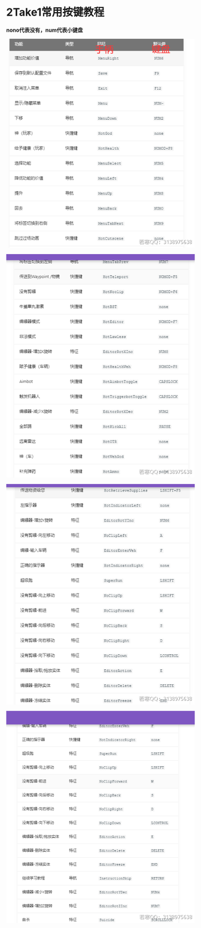 # 2Take1常用按键教程

**nono代表没有，num代表小键盘**

![](<../../.gitbook/assets/image (26) (1) (1).png>)

![](<../../.gitbook/assets/image (44) (1) (1).png>)

![](<../../.gitbook/assets/image (25) (1) (1) (1) (1).png>)

![](<../../.gitbook/assets/image (28) (1) (1) (1).png>)
